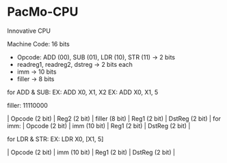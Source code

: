 # PacMo-CPU
Innovative CPU

Machine Code: 16 bits
- Opcode: ADD (00), SUB (01), LDR (10), STR (11) -> 2 bits
- readreg1, readreg2, dstreg -> 2 bits each
- imm -> 10 bits
- filler -> 8 bits

for ADD & SUB:
EX: ADD X0, X1, X2
EX: ADD X0, X1, 5

filler: 11110000

| Opcode (2 bit) | Reg2 (2 bit) | filler (8 bit) | Reg1 (2 bit) | DstReg (2 bit) |
for imm:
| Opcode (2 bit) | imm (10 bit) | Reg1 (2 bit) | DstReg (2 bit) |

for LDR & STR:
EX: LDR X0, [X1, 5]

| Opcode (2 bit) | imm (10 bit) | Reg1 (2 bit) | DstReg (2 bit) |
